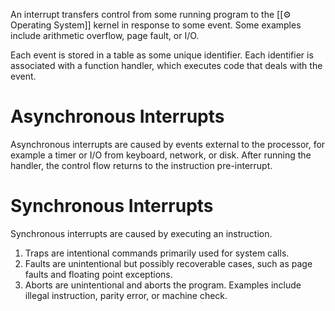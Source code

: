 An interrupt transfers control from some running program to the [[⚙️ Operating System]] kernel in response to some event. Some examples include arithmetic overflow, page fault, or I/O.

Each event is stored in a table as some unique identifier. Each identifier is associated with a function handler, which executes code that deals with the event.

# Asynchronous Interrupts
Asynchronous interrupts are caused by events external to the processor, for example a timer or I/O from keyboard, network, or disk. After running the handler, the control flow returns to the instruction pre-interrupt.

# Synchronous Interrupts
Synchronous interrupts are caused by executing an instruction.
1. Traps are intentional commands primarily used for system calls.
2. Faults are unintentional but possibly recoverable cases, such as page faults and floating point exceptions.
3. Aborts are unintentional and aborts the program. Examples include illegal instruction, parity error, or machine check.